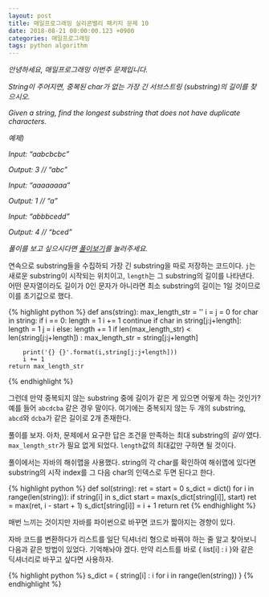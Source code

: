 ```yaml
---
layout: post
title: 매일프로그래밍 실리콘밸리 패키지 문제 10
date: 2018-08-21 00:00:00.123 +0900
categories: 매일프로그래밍
tags: python algorithm
---
```


_안녕하세요, 매일프로그래밍 이번주 문제입니다._

_String이 주어지면, 중복된 char가 없는 가장 긴 서브스트링 (substring)의 길이를 찾으시오._

_Given a string, find the longest substring that does not have duplicate characters._

<!--more-->

_예제)_

_Input: “aabcbcbc”_

_Output: 3 // “abc”_

_Input: “aaaaaaaa”_

_Output: 1 // “a”_

_Input: “abbbcedd”_

_Output: 4 // “bced”_

_풀이를 보고 싶으시다면 [풀이보기](http://url6080.mailprogramming.com/wf/click?upn=5YNwhcR4-2FFhQA54IFFE-2FIijGnZEwyyYieIxIap6l3O-2F45Kr4FUGWF6dqpC95cdkgWkZdD4qQzq6jGRLPzeYD4U3UNKLhsE7ixWuvqFUNqkZIhgp5xi-2F6MgrMbnTDDj6FLR-2B-2FbdQFcarRHHIOHTx-2Br5gz6Be27YY1qPc9sdPx3Cs5Kcx0xBTPbqnmbrg8zaxs_Zgoc2ijnN3jtNTS7ITLZKrJdLqoKRo6qqLK1adFq7tfKml2T-2FZpRTvK762Qx0KqP8hZfNth1-2FWGeLDjC0MA6izvl1fraT6qr25VNJZqYSwrq4zqGE8ST-2Bk0JbVsP1IMZhRDh8pqGIbYZ9Gwru10xuH3-2FLuCxWdnJDOSTnGebrEA7G600IdwS1pAbWgA739CQJRAX7v9gP3njUO067uJh2-2FDRDLxthLGlfE16p9GhSMDDoVuMdwNVJ7i4xpXzli2a)를 눌러주세요._

연속으로 substring들을 수집하되 가장 긴 substring을 따로 저장하는 코드이다. `j`는 새로운 substring이 시작되는 위치이고, `length`는 그 substring의 길이를 나타낸다. 어떤 문자열이라도 길이가 0인 문자가 아니라면 최소 substring의 길이는 1일 것이므로 이를 초기값으로 했다.

{% highlight python %}
def ans(string):
max_length_str = ''
i = j = 0
for char in string:
if i == 0:
length = 1
i += 1
continue
if char in string[j:j+length]:
length = 1
j = i
else:
length += 1
if len(max_length_str) < len(string[j:j+length]) :
max_length_str = string[j:j+length]

        print('{} {}'.format(i,string[j:j+length]))
        i += 1
    return max_length_str

{% endhighlight %}

그런데 만약 중복되지 않는 substring 중에 길이가 같은 게 있으면 어떻게 하는 것인가? 예를 들어 `abcdcba` 같은 경우 말이다. 여기에는 중복되지 않는 두 개의 substring, `abcd`와 `dcba`가 같은 길이로 2개 존재한다.

풀이를 보자. 아차, 문제에서 요구한 답은 조건을 만족하는 최대 substring의 _길이_ 였다. `max_length_str`가 필요 없게 되었다. `length`값의 최대값만 구하면 될 것이다.

풀이에서는 자바의 해쉬맵을 사용했다. string의 각 char를 확인하여 해쉬맵에 있다면 substring의 시작 index를 그 다음 char의 인덱스로 두면 된다고 한다.

{% highlight python %}
def sol(string):
ret = start = 0
s_dict = dict()
for i in range(len(string)):
if string[i] in s_dict
start = max(s_dict[string[i]], start)
ret = max(ret, i - start + 1)
s_dict[string[i]] = i + 1
return ret
{% endhighlight %}

매번 느끼는 것이지만 자바를 파이썬으로 바꾸면 코드가 짧아지는 경향이 있다.

자바 코드를 변환하다가 리스트를 일단 딕셔너리 형으로 바꿔야 하는 줄 알고 찾아보니 다음과 같은 방법이 있었다. 기억해놔야 겠다. 만약 리스트를 바로 { list[i] : i }와 같은 딕셔너리로 바꾸고 싶다면 사용하자.

{% highlight python %}
s_dict = { string[i] : i for i in range(len(string)) }
{% endhighlight %}
